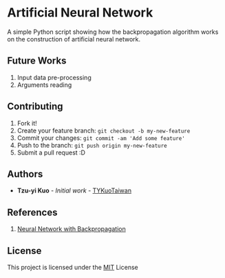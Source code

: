 # Artificial Neural Network

A simple Python script showing how the backpropagation algorithm works on the construction of artificial neural network.

<!-- ## Getting Started

These instructions will get you a copy of the project up and running on your local machine for development and testing purposes. See deployment for notes on how to deploy the project on a live system. -->

<!-- ###Data Format

* The program read four arguments from the command line – complete path of the training dataset, complete path of the validation dataset, complete path of the test dataset, and the pruning factor.

* The datasets can contain any number of Boolean attributes and one Boolean class label. The
class label will always be the last column.

* The first row will define column names and every subsequent non-blank line will contain a
data instance. If there is a blank line, your program should skip it

* The example of datasets will be provided in [data_sets1](data_sets1) -->

<!-- ### Prerequisites

## Deployment

### Packages -->
<!-- *numpy - N-dimensional array computing
*csv - .cvs file reading
*sys - arguments reading
*copy - data copying
*random - random number generating
*math - scientific computing -->

<!-- ### Functions -->

## Future Works
1. Input data pre-processing
2. Arguments reading

## Contributing
1. Fork it!
2. Create your feature branch: `git checkout -b my-new-feature`
3. Commit your changes: `git commit -am 'Add some feature'`
4. Push to the branch: `git push origin my-new-feature`
5. Submit a pull request :D

## Authors
* **Tzu-yi Kuo** - *Initial work* - [TYKuoTaiwan](https://github.com/TYKuoTaiwan)

## References
1. [Neural Network with Backpropagation](https://github.com/mattm/simple-neural-network)

## License
This project is licensed under the [MIT](LICENSE.md) License